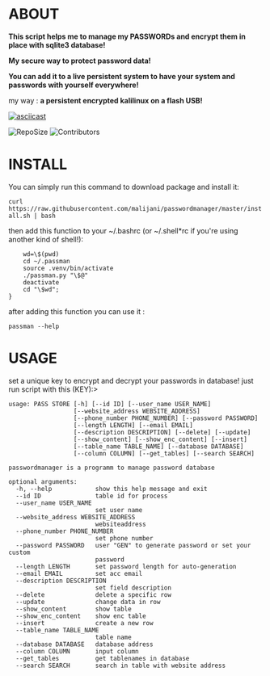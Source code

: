 # ABOUT
**This script helps me to manage my PASSWORDs and encrypt them in place with sqlite3 database!**

**My secure way to protect password data!**

**You can add it to a live persistent system to have your system and passwords with yourself everywhere!**

my way : **a persistent encrypted kalilinux on a flash USB!**

[![asciicast](https://asciinema.org/a/25QiaZ8U5WInmT4rjkuyT7JXq.png)](https://asciinema.org/a/25QiaZ8U5WInmT4rjkuyT7JXq)


![RepoSize](https://img.shields.io/github/repo-size/malijani/passwordmanager.svg?style=flat-square) ![Contributors](https://img.shields.io/github/contributors/malijani/passwordmanager.svg?style=flat-square)

# INSTALL

You can simply run this command to download package and install it:

`curl https://raw.githubusercontent.com/malijani/passwordmanager/master/install.sh | bash`

then add this function to your ~/.bashrc (or ~/.shell*rc if you're using another kind of shell!):

```passman() {
    wd=\$(pwd)
    cd ~/.passman
    source .venv/bin/activate
    ./passman.py "\$@"
    deactivate
    cd "\$wd";
}
```

after adding this function you can use it :

`passman --help`

# USAGE

set a unique key to encrypt and decrypt your passwords in database! just run script with this (KEY):>

```
usage: PASS STORE [-h] [--id ID] [--user_name USER_NAME]
                  [--website_address WEBSITE_ADDRESS]
                  [--phone_number PHONE_NUMBER] [--password PASSWORD]
                  [--length LENGTH] [--email EMAIL]
                  [--description DESCRIPTION] [--delete] [--update]
                  [--show_content] [--show_enc_content] [--insert]
                  [--table_name TABLE_NAME] [--database DATABASE]
                  [--column COLUMN] [--get_tables] [--search SEARCH]

passwordmanager is a programm to manage password database

optional arguments:
  -h, --help            show this help message and exit
  --id ID               table id for process
  --user_name USER_NAME
                        set user name
  --website_address WEBSITE_ADDRESS
                        websiteaddress
  --phone_number PHONE_NUMBER
                        set phone number
  --password PASSWORD   user "GEN" to generate password or set your custom
                        password
  --length LENGTH       set password length for auto-generation
  --email EMAIL         set acc email
  --description DESCRIPTION
                        set field description
  --delete              delete a specific row
  --update              change data in row
  --show_content        show table
  --show_enc_content    show enc table
  --insert              create a new row
  --table_name TABLE_NAME
                        table name
  --database DATABASE   database address
  --column COLUMN       input column
  --get_tables          get tablenames in database
  --search SEARCH       search in table with website address
```
